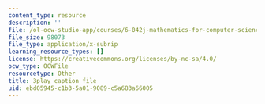 ```yaml
---
content_type: resource
description: ''
file: /ol-ocw-studio-app/courses/6-042j-mathematics-for-computer-science-fall-2010/ebd05945c1b35a019089c5a683a66005_h9wxtqoa1jY.vtt
file_size: 98073
file_type: application/x-subrip
learning_resource_types: []
license: https://creativecommons.org/licenses/by-nc-sa/4.0/
ocw_type: OCWFile
resourcetype: Other
title: 3play caption file
uid: ebd05945-c1b3-5a01-9089-c5a683a66005
---
```

